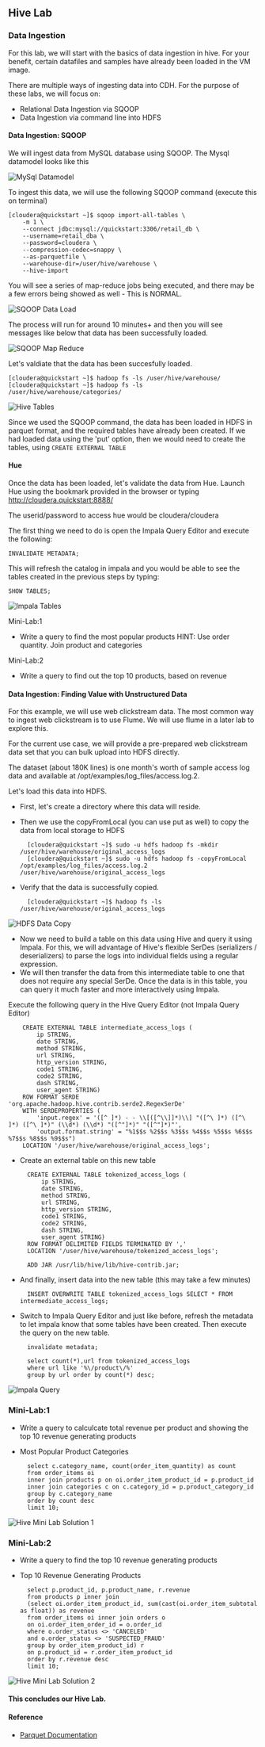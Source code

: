 ## Hive Lab

### Data Ingestion

For this lab, we will start with the basics of data ingestion in hive. For your benefit, certain datafiles and samples have already been loaded in the VM image. 

There are multiple ways of ingesting data into CDH. For the purpose of these labs, we will focus on:

* Relational Data Ingestion via SQOOP
* Data Ingestion via command line into HDFS

#### Data Ingestion: SQOOP

We will ingest data from MySQL database using SQOOP. The Mysql datamodel looks like this

![MySql Datamodel](../images/hive/hive1.jpg)

To ingest this data, we will use the following SQOOP command (execute this on terminal)

	[cloudera@quickstart ~]$ sqoop import-all-tables \
		-m 1 \
    	--connect jdbc:mysql://quickstart:3306/retail_db \
    	--username=retail_dba \
    	--password=cloudera \
    	--compression-codec=snappy \
    	--as-parquetfile \
    	--warehouse-dir=/user/hive/warehouse \
    	--hive-import

You will see a series of map-reduce jobs being executed, and there may be a few errors being showed as well - This is NORMAL. 

![SQOOP Data Load](../images/hive/hive2.jpg)

The process will run for around 10 minutes+ and then you will see messages like below that data has been successfully loaded. 

![SQOOP Map Reduce](../images/hive/hive3.jpg)

Let's valdiate that the data has been succesfully loaded. 

	[cloudera@quickstart ~]$ hadoop fs -ls /user/hive/warehouse/
	[cloudera@quickstart ~]$ hadoop fs -ls /user/hive/warehouse/categories/
	
![Hive Tables](../images/hive/hive4.jpg)
	
Since we used the SQOOP command, the data has been loaded in HDFS in parquet format, and the required tables have already been created. If we had loaded data using the 'put' option, then we would need to create the tables, using ```CREATE EXTERNAL TABLE```

#### Hue 

Once the data has been loaded, let's validate the data from Hue. Launch Hue using the bookmark provided in the browser or typing http://cloudera.quickstart:8888/

The userid/password to access hue would be cloudera/cloudera

The first thing we need to do is open the Impala Query Editor and execute the following:

	INVALIDATE METADATA;
	
This will refresh the catalog in impala and you would be able to see the tables created in the previous steps by typing:

	SHOW TABLES;
	
![Impala Tables](../images/hive/hive5.jpg)

Mini-Lab:1

* Write a query to find the most popular products
HINT: Use order quantity. Join product and categories

Mini-Lab:2

* Write a query to find out the top 10 products, based on revenue

#### Data Ingestion: Finding Value with Unstructured Data

For this example, we will use web clickstream data. The most common way to ingest web clickstream is to use Flume. We will use flume in a later lab to explore this. 

For the current use case, we will provide a pre-prepared web clickstream data set that you can bulk upload into HDFS directly.

The dataset (about 180K lines) is one month's worth of sample access log data and available at /opt/examples/log_files/access.log.2.

Let's load this data into HDFS.

* First, let's create a directory where this data will reside.
* Then we use the copyFromLocal (you can use put as well) to copy the data from local storage to HDFS

		[cloudera@quickstart ~]$ sudo -u hdfs hadoop fs -mkdir /user/hive/warehouse/original_access_logs
		[cloudera@quickstart ~]$ sudo -u hdfs hadoop fs -copyFromLocal /opt/examples/log_files/access.log.2 /user/hive/warehouse/original_access_logs
		

* Verify that the data is successfully copied.

		[cloudera@quickstart ~]$ hadoop fs -ls /user/hive/warehouse/original_access_logs
		
![HDFS Data Copy](../images/hive/hive7.jpg)

* Now we need to build a table on this data using Hive and query it using Impala. For this, we will advantage of Hive's flexible SerDes (serializers / deserializers) to parse the logs into individual fields using a regular expression. 
* We will then transfer the data from this intermediate table to one that does not require any special SerDe. Once the data is in this table, you can query it much faster and more interactively using Impala.

Execute the following query in the Hive Query Editor (not Impala Query Editor)

		CREATE EXTERNAL TABLE intermediate_access_logs (
		    ip STRING,
		    date STRING,
		    method STRING,
		    url STRING,
		    http_version STRING,
		    code1 STRING,
		    code2 STRING,
		    dash STRING,
		    user_agent STRING)
		ROW FORMAT SERDE 'org.apache.hadoop.hive.contrib.serde2.RegexSerDe'
		WITH SERDEPROPERTIES (
		    'input.regex' = '([^ ]*) - - \\[([^\\]]*)\\] "([^\ ]*) ([^\ ]*) ([^\ ]*)" (\\d*) (\\d*) "([^"]*)" "([^"]*)"',
		    'output.format.string' = "%1$$s %2$$s %3$$s %4$$s %5$$s %6$$s %7$$s %8$$s %9$$s")
		LOCATION '/user/hive/warehouse/original_access_logs';
		
* Create an external table on this new table

		CREATE EXTERNAL TABLE tokenized_access_logs (
		    ip STRING,
		    date STRING,
		    method STRING,
		    url STRING,
		    http_version STRING,
		    code1 STRING,
		    code2 STRING,
		    dash STRING,
		    user_agent STRING)
		ROW FORMAT DELIMITED FIELDS TERMINATED BY ','
		LOCATION '/user/hive/warehouse/tokenized_access_logs';
		
		ADD JAR /usr/lib/hive/lib/hive-contrib.jar;
		
* And finally, insert data into the new table (this may take a few minutes)

		INSERT OVERWRITE TABLE tokenized_access_logs SELECT * FROM intermediate_access_logs;
		
* Switch to Impala Query Editor and just like before, refresh the metadata to let impala know that some tables have been created. Then execute the query on the new table.

		invalidate metadata;
		
		select count(*),url from tokenized_access_logs
		where url like '%\/product\/%'
		group by url order by count(*) desc;

![Impala Query](../images/hive/hive8.jpg)

### Mini-Lab:1

* Write a query to calculcate total revenue per product and showing the top 10 revenue generating products

* Most Popular Product Categories

		select c.category_name, count(order_item_quantity) as count
		from order_items oi
		inner join products p on oi.order_item_product_id = p.product_id
		inner join categories c on c.category_id = p.product_category_id
		group by c.category_name
		order by count desc
		limit 10;
		
![Hive Mini Lab Solution 1](../images/hive/hive-minilab1.jpg)

### Mini-Lab:2
* Write a query to find the top 10 revenue generating products

* Top 10 Revenue Generating Products

		select p.product_id, p.product_name, r.revenue
		from products p inner join
		(select oi.order_item_product_id, sum(cast(oi.order_item_subtotal as float)) as revenue
		from order_items oi inner join orders o
		on oi.order_item_order_id = o.order_id
		where o.order_status <> 'CANCELED'
		and o.order_status <> 'SUSPECTED_FRAUD'
		group by order_item_product_id) r
		on p.product_id = r.order_item_product_id
		order by r.revenue desc
		limit 10;
		
![Hive Mini Lab Solution 2](../images/hive/hive-minilab2.jpg)

#### This concludes our Hive Lab.

#### Reference
* [Parquet Documentation](https://www.cloudera.com/documentation/enterprise/5-6-x/topics/cdh_ig_parquet.html)